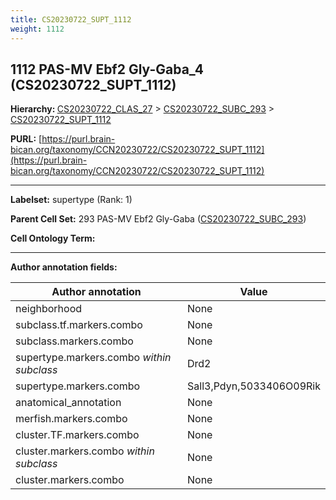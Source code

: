 ```yaml
---
title: CS20230722_SUPT_1112
weight: 1112
---
```

## 1112 PAS-MV Ebf2 Gly-Gaba_4 (CS20230722_SUPT_1112)
<b>Hierarchy: </b>
[CS20230722_CLAS_27](../CS20230722_CLAS_27) >
[CS20230722_SUBC_293](../CS20230722_SUBC_293) >
[CS20230722_SUPT_1112](../CS20230722_SUPT_1112)

**PURL:** [https://purl.brain-bican.org/taxonomy/CCN20230722/CS20230722_SUPT_1112](https://purl.brain-bican.org/taxonomy/CCN20230722/CS20230722_SUPT_1112)

---


**Labelset:** supertype (Rank: 1)

**Parent Cell Set:** 293 PAS-MV Ebf2 Gly-Gaba ([CS20230722_SUBC_293](../CS20230722_SUBC_293))



**Cell Ontology Term:** 

[MARKER GENES.]: #


---

[TRANSFERRED ANNOTATIONS.]: #


[AUTHOR ANNOTATION FIELDS.]: #


**Author annotation fields:**

| Author annotation | Value |
|-------------------|-------|
|neighborhood|None|
|subclass.tf.markers.combo|None|
|subclass.markers.combo|None|
|supertype.markers.combo _within subclass_|Drd2|
|supertype.markers.combo|Sall3,Pdyn,5033406O09Rik|
|anatomical_annotation|None|
|merfish.markers.combo|None|
|cluster.TF.markers.combo|None|
|cluster.markers.combo _within subclass_|None|
|cluster.markers.combo|None|
